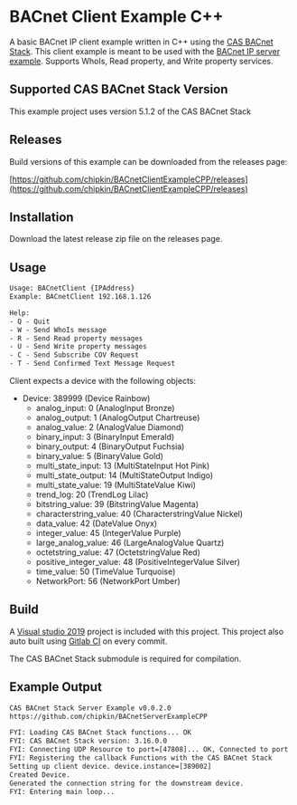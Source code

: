 # BACnet Client Example C++

A basic BACnet IP client example written in C++ using the [CAS BACnet Stack](https://store.chipkin.com/services/stacks/bacnet-stack). This client example is meant to be used with the [BACnet IP server example](https://github.com/chipkin/BACnetServerExampleCPP). Supports WhoIs, Read property, and Write property services.

## Supported CAS BACnet Stack Version

This example project uses version 5.1.2 of the CAS BACnet Stack

## Releases

Build versions of this example can be downloaded from the releases page:

[https://github.com/chipkin/BACnetClientExampleCPP/releases](https://github.com/chipkin/BACnetClientExampleCPP/releases)

## Installation

Download the latest release zip file on the releases page.

## Usage

```txt
Usage: BACnetClient {IPAddress}
Example: BACnetClient 192.168.1.126

Help:
- Q - Quit
- W - Send WhoIs message
- R - Send Read property messages
- U - Send Write property messages
- C - Send Subscribe COV Request
- T - Send Confirmed Text Message Request
```
Client expects a device with the following objects:

- Device: 389999 (Device Rainbow)
  - analog_input: 0            (AnalogInput Bronze)
  - analog_output: 1           (AnalogOutput Chartreuse)
  - analog_value: 2            (AnalogValue Diamond)
  - binary_input: 3            (BinaryInput Emerald)
  - binary_output: 4           (BinaryOutput Fuchsia)
  - binary_value: 5            (BinaryValue Gold)
  - multi_state_input: 13      (MultiStateInput Hot Pink)
  - multi_state_output: 14     (MultiStateOutput Indigo)
  - multi_state_value: 19      (MultiStateValue Kiwi)
  - trend_log: 20              (TrendLog Lilac)
  - bitstring_value: 39        (BitstringValue Magenta)
  - characterstring_value: 40  (CharacterstringValue Nickel)
  - data_value: 42             (DateValue Onyx)
  - integer_value: 45          (IntegerValue Purple)
  - large_analog_value: 46     (LargeAnalogValue Quartz)
  - octetstring_value: 47      (OctetstringValue Red)
  - positive_integer_value: 48 (PositiveIntegerValue Silver)
  - time_value: 50             (TimeValue Turquoise)
  - NetworkPort: 56            (NetworkPort Umber)

## Build

A [Visual studio 2019](https://visualstudio.microsoft.com/downloads/) project is included with this project. This project also auto built using [Gitlab CI](https://docs.gitlab.com/ee/ci/) on every commit.

The CAS BACnet Stack submodule is required for compilation.

## Example Output
```txt
CAS BACnet Stack Server Example v0.0.2.0
https://github.com/chipkin/BACnetServerExampleCPP

FYI: Loading CAS BACnet Stack functions... OK
FYI: CAS BACnet Stack version: 3.16.0.0
FYI: Connecting UDP Resource to port=[47808]... OK, Connected to port
FYI: Registering the callback Functions with the CAS BACnet Stack
Setting up client device. device.instance=[389002]
Created Device.
Generated the connection string for the downstream device.
FYI: Entering main loop...
```